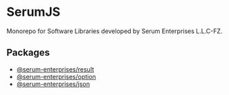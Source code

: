 # SerumJS

Monorepo for Software Libraries developed by Serum Enterprises L.L.C-FZ.

## Packages

- [@serum-enterprises/result](./Result/README.md)
- [@serum-enterprises/option](./Option/README.md)
- [@serum-enterprises/json](./JSON/README.md)